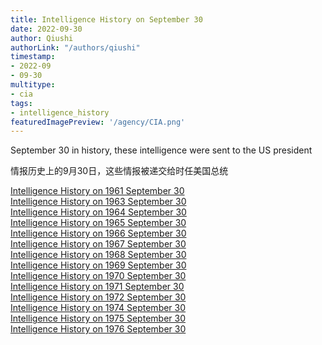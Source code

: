 ```yaml
---
title: Intelligence History on September 30
date: 2022-09-30
author: Qiushi 
authorLink: "/authors/qiushi"
timestamp: 
- 2022-09
- 09-30
multitype: 
- cia
tags: 
- intelligence_history
featuredImagePreview: '/agency/CIA.png'
---
```



September 30 in history, these intelligence were sent to the US president

情报历史上的9月30日，这些情报被递交给时任美国总统

<!--more-->







[Intelligence History on 1961 September 30](/dailybrief/1961-09-30)   
[Intelligence History on 1963 September 30](/dailybrief/1963-09-30)   
[Intelligence History on 1964 September 30](/dailybrief/1964-09-30)   
[Intelligence History on 1965 September 30](/dailybrief/1965-09-30)   
[Intelligence History on 1966 September 30](/dailybrief/1966-09-30)   
[Intelligence History on 1967 September 30](/dailybrief/1967-09-30)   
[Intelligence History on 1968 September 30](/dailybrief/1968-09-30)   
[Intelligence History on 1969 September 30](/dailybrief/1969-09-30)   
[Intelligence History on 1970 September 30](/dailybrief/1970-09-30)   
[Intelligence History on 1971 September 30](/dailybrief/1971-09-30)   
[Intelligence History on 1972 September 30](/dailybrief/1972-09-30)   
[Intelligence History on 1974 September 30](/dailybrief/1974-09-30)   
[Intelligence History on 1975 September 30](/dailybrief/1975-09-30)   
[Intelligence History on 1976 September 30](/dailybrief/1976-09-30)   
